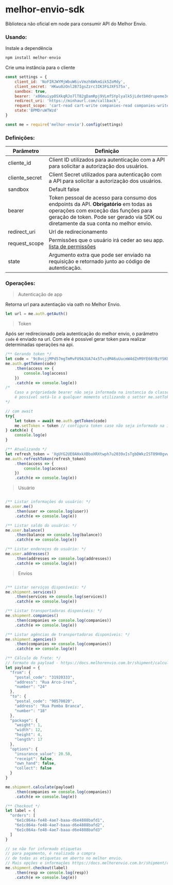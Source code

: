 # melhor-envio-sdk

Biblioteca não oficial em node para consumir API do Melhor Envio.

### Usando:
Instale a dependência
```javascript
npm install melhor-envio
```
Crie uma instância para o cliente
```javascript
const settings = { 
    client_id: 'NoFIRJWYMjWbuW6ivVmzh6WkmGik5ZoMdy', 
    client_secret: 'HKwu8zOnl2B7IgsZzrc3IK3FGJXFS75x', 
    sandbox: true,
    bearer: 'x06muiypOSXkqRJo7lT82gDamRpj9VLmfSYplyalk5jLdetbHdrupeme3qjnc17I8AH2bXFp1Isapykr8pmHT6zkmOqA1lO3484V19PewdfT5dfw',
    redirect_uri: 'https://minhaurl.com/callback',
    request_scope: 'cart-read cart-write companies-read companies-write coupons-read coupons-write notifications-read orders-read products-read products-write purchases-read shipping-calculate shipping-cancel shipping-checkout shipping-companies shipping-generate shipping-preview shipping-print shipping-share shipping-tracking ecommerce-shipping transactions-read users-read users-write webhooks-read webhooks-write',
    state:'BPMDruWTWzd'
}

const me = require('melhor-envio').config(settings)

```
### Definições:
Parâmetro | Definição 
----------|---------- 
cliente_id| Client ID utilizados para autenticação com a API para solicitar a autorização dos usuários.
cliente_secret| Client Secret utilizados para autenticação com a API para solicitar a autorização dos usuários.
sandbox| Default false 
bearer| Token pessoal de acesso para consumo dos endpoints da API. **Obrigatório** em todas as operações com exceção das funções para geração de token. Pode ser gerado via SDK ou diretamente da sua conta no melhor envio.
redirect_uri| Url de redirecionamento 
request_scope| Permissões que o usuário irá ceder ao seu app. [lista de permissões](https://docs.melhorenvio.com.br/authentication.html) 
state| Argumento extra que pode ser enviado na requisição e retornado junto ao código de autenticação.

### Operações:

> Autenticação de app

Retorna url para autentiação via oath no Melhor Envio.

```javascript 
let url = me.auth.getAuth()
```

> Token

Após ser redirecionado pela autenticação do melhor envio, o parâmetro `code` é enviado na url. Com ele é possível gerar token para realizar determinadas operações na api.

```javascript
/** Gerando token */
let code = '9c8vcjjMPd57mgTmMvFU9A3UA74x5TvzdM46uUucmW4dZnM9YE66YBzYSKUT7mJv4nWL6eS2i2JczwccR4tfnKlWuGZyjVWMsKouvN5XZ9KH' // parâmetro code enviado na url de redirecionamento informada
me.auth.getToken(code)
    .then(access => {
        console.log(access)
    })
    .catch(e => console.log(e))
/*
    Caso a própriedade bearer não seja informada na instancia da classe
    é possível setá-lo a qualquer momento utilizando o setter me.setToken, ex:
*/

// com await
try{
    let token = await me.auth.getToken(code)
    me.setToken = token // configura token caso não seja informado na instância da classe.
} catch(e) {
    console.log(e)
}

/** Atualizando */
let refresh_token = 'XgUYG2UE0AHxkXBboXRXtwph7u2039xIsTgbDWkzIST09H0gvwRFBu3O4rT2I0xdHvw7fF5HWNgTZ14YdqJ6o9vEyFGRBGlVtIWj' 
me.auth.refreshToken(refresh_token)
    .then(access => {
        console.log(access)
    })
    .catch(e => console.log(e))
```
> Usuário
```javascript

/** Listar informações do usuário: */
me.user.me()
    .then(user => console.log(user))
    .catch(e => console.log(e))

/** Listar saldo do usuário: */
me.user.balance()
    .then(balance => console.log(balance))
    .catch(e => console.log(e))

/** Listar endereços do usuário: */
me.user.addresses()
    .then(addresses => console.log(addresses))
    .catch(e => console.log(e))
```
> Envios
```javascript

/** Listar serviços disponíveis: */
me.shipment.services()
    .then(services => console.log(services))
    .catch(e => console.log(e))

/** Listar transportadoras disponíveis: */
me.shipment.companies()
    .then(companies => console.log(companies))
    .catch(e => console.log(e))

/** Listar agências de transportadoras disponíveis: */
me.shipment.agencies()
    .then(companies => console.log(companies))
    .catch(e => console.log(e))

/** Cálculo de frete: */
// formato do payload - https://docs.melhorenvio.com.br/shipment/calculate.html
let payload = {
  "from": {
    "postal_code": "31920333",  
    "address": "Rua Arco-íres",
    "number": "24"
  },
  "to": {
    "postal_code": "90570020",  
    "address": "Rua Pomba Branca",
    "number": "18"
  },
  "package": {
    "weight": 1,
    "width": 12,
    "height": 4,
    "length": 17
  },
  "options": {
    "insurance_value": 20.50,
    "receipt": false,
    "own_hand": false,
    "collect": false
  }
}

me.shipment.calculate(payload)
    .then(companies => console.log(companies))
    .catch(e => console.log(e))

/** Checkout */
let label = {
  "orders": [
    "6e1c864a-fe48-4ae7-baaa-d6e4888bafd1",
    "6e1c864a-fe48-4ae7-baaa-d6e4888bafd2",
    "6e1c864a-fe48-4ae7-baaa-d6e4888bafd3"
  ]
}

// se não for informado etiquetas
// para pagamento, é realizado a compra
// de todas as etiquetas em aberto no melhor envio.
// Mais opções e informações https://docs.melhorenvio.com.br/shipment/checkout.html
me.shipment.checkout(label)
    .then(resp => console.log(resp))
    .catch(e => console.log(e))
```